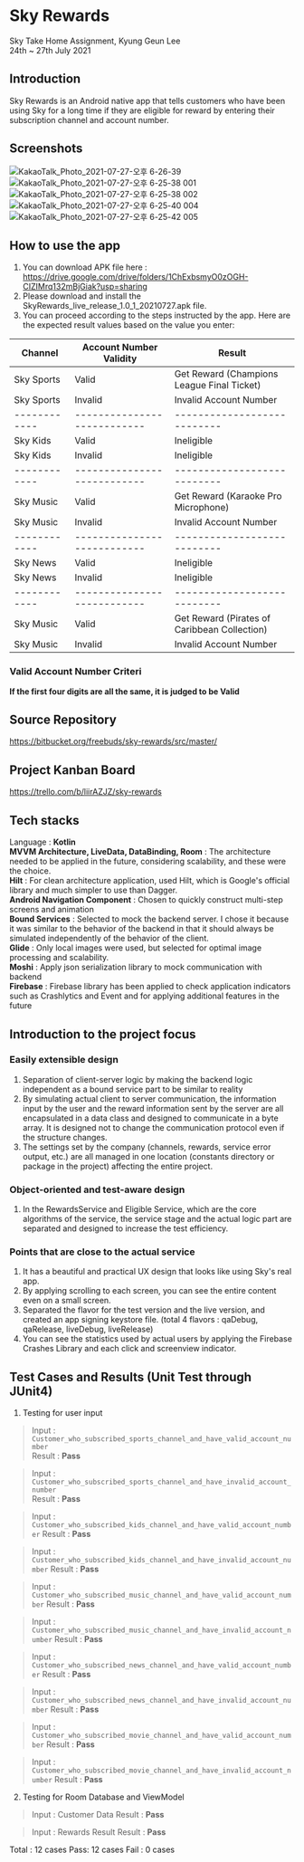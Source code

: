 # Sky Rewards

Sky Take Home Assignment, Kyung Geun Lee  
24th ~ 27th July 2021  

## Introduction
Sky Rewards is an Android native app that tells customers who have been using Sky for a long time if they are eligible for reward by entering their subscription channel and account number.  

## Screenshots

![KakaoTalk_Photo_2021-07-27-오후 6-26-39](https://user-images.githubusercontent.com/7823937/127200179-204de78a-1e00-4f3b-9f43-1afc2afdf4f2.jpeg) ![KakaoTalk_Photo_2021-07-27-오후 6-25-38 001](https://user-images.githubusercontent.com/7823937/127200213-8dd7870d-9607-4c34-8c0c-7304203879ea.jpeg) ![KakaoTalk_Photo_2021-07-27-오후 6-25-38 002](https://user-images.githubusercontent.com/7823937/127200378-6e8dc2df-4cc0-4bc5-b797-a4ddbf7759c3.jpeg)  
![KakaoTalk_Photo_2021-07-27-오후 6-25-40 004](https://user-images.githubusercontent.com/7823937/127200411-38aac5f9-3e4d-4f3f-a048-124caab68e6c.jpeg) ![KakaoTalk_Photo_2021-07-27-오후 6-25-42 005](https://user-images.githubusercontent.com/7823937/127200439-da147337-5f52-4645-ad9d-a18c11b7a9e6.jpeg)


## How to use the app
1. You can download APK file here : https://drive.google.com/drive/folders/1ChExbsmyO0zOGH-CIZIMrq132mBjGiak?usp=sharing  
2. Please download and install the SkyRewards_live_release_1.0_1_20210727.apk file.  
3. You can proceed according to the steps instructed by the app. Here are the expected result values based on the value you enter:  

Channel | Account Number Validity | Result
------------ | --------------------- | ---------------------------
Sky Sports | Valid | Get Reward (Champions League Final Ticket)
Sky Sports | Invalid | Invalid Account Number
------------ | --------------------------- | ---------------------------
Sky Kids | Valid | Ineligible
Sky Kids | Invalid | Ineligible
------------ | --------------------------- | ---------------------------
Sky Music | Valid | Get Reward (Karaoke Pro Microphone)
Sky Music | Invalid | Invalid Account Number
------------ | --------------------------- | ---------------------------
Sky News | Valid | Ineligible
Sky News | Invalid | Ineligible
------------ | --------------------------- | ---------------------------
Sky Music | Valid | Get Reward (Pirates of Caribbean Collection)
Sky Music | Invalid | Invalid Account Number
   
### Valid Account Number Criteri
**If the first four digits are all the same, it is judged to be Valid**  


## Source Repository
https://bitbucket.org/freebuds/sky-rewards/src/master/  
## Project Kanban Board
https://trello.com/b/liirAZJZ/sky-rewards  
  
## Tech stacks

Language : **Kotlin**  
**MVVM Architecture, LiveData, DataBinding, Room** : The architecture needed to be applied in the future, considering scalability, and these were the choice.  
**Hilt** : For clean architecture application, used Hilt, which is Google's official library and much simpler to use than Dagger.  
**Android Navigation Component** : Chosen to quickly construct multi-step screens and animation  
**Bound Services** : Selected to mock the backend server. I chose it because it was similar to the behavior of the backend in that it should always be simulated independently of the behavior of the client.  
**Glide** : Only local images were used, but selected for optimal image processing and scalability.  
**Moshi** : Apply json serialization library to mock communication with backend  
**Firebase** : Firebase library has been applied to check application indicators such as Crashlytics and Event and for applying additional features in the future  


## Introduction to the project focus
### Easily extensible design
1. Separation of client-server logic by making the backend logic independent as a bound service part to be similar to reality
2. By simulating actual client to server communication, the information input by the user and the reward information sent by the server are all encapsulated in a data class and designed to communicate in a byte array. It is designed not to change the communication protocol even if the structure changes.
3. The settings set by the company (channels, rewards, service error output, etc.) are all managed in one location (constants directory or package in the project) affecting the entire project.      
### Object-oriented and test-aware design
1. In the RewardsService and Eligible Service, which are the core algorithms of the service, the service stage and the actual logic part are separated and designed to increase the test efficiency.      
### Points that are close to the actual service
1. It has a beautiful and practical UX design that looks like using Sky's real app.
2. By applying scrolling to each screen, you can see the entire content even on a small screen.
3. Separated the flavor for the test version and the live version, and created an app signing keystore file. (total 4 flavors : qaDebug, qaRelease, liveDebug, liveRelease)
4. You can see the statistics used by actual users by applying the Firebase Crashes Library and each click and screenview indicator.


## Test Cases and Results (Unit Test through JUnit4)
1. Testing for user input

> Input : `Customer_who_subscribed_sports_channel_and_have_valid_account_number`  
> Result : **Pass**  
    
> Input : `Customer_who_subscribed_sports_channel_and_have_invalid_account_number`  
> Result : **Pass**
      
> Input : `Customer_who_subscribed_kids_channel_and_have_valid_account_number`
> Result : **Pass**
      
> Input : `Customer_who_subscribed_kids_channel_and_have_invalid_account_number`
> Result : **Pass**
      
> Input : `Customer_who_subscribed_music_channel_and_have_valid_account_number`
> Result : **Pass**
      
> Input : `Customer_who_subscribed_music_channel_and_have_invalid_account_number`
> Result : **Pass**
      
> Input : `Customer_who_subscribed_news_channel_and_have_valid_account_number`
> Result : **Pass**
      
> Input : `Customer_who_subscribed_news_channel_and_have_invalid_account_number`
> Result : **Pass**
      
> Input : `Customer_who_subscribed_movie_channel_and_have_valid_account_number`
> Result : **Pass**
      
> Input : `Customer_who_subscribed_movie_channel_and_have_invalid_account_number`
> Result : **Pass**
      
2. Testing for Room Database and ViewModel
      
> Input : Customer Data
> Result : **Pass**
      
> Input : Rewards Result
> Result : **Pass**
      
Total : 12 cases 
Pass: 12 cases
Fail : 0 cases
  